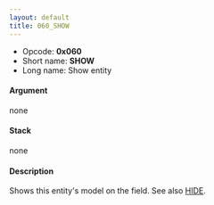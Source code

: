 ```yaml
---
layout: default
title: 060_SHOW
---
```


-   Opcode: **0x060**
-   Short name: **SHOW**
-   Long name: Show entity

#### Argument

none

#### Stack

none

#### Description

Shows this entity's model on the field. See also [HIDE](061_HIDE.md).
